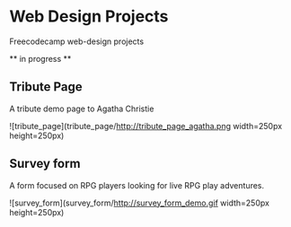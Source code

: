 # Web Design Projects

Freecodecamp web-design projects

** in progress **

## Tribute Page

A tribute demo page to Agatha Christie

![tribute_page](tribute_page/http://tribute_page_agatha.png width=250px height=250px)

## Survey form

A form focused on RPG players looking for live RPG play adventures.

![survey_form](survey_form/http://survey_form_demo.gif width=250px height=250px)
